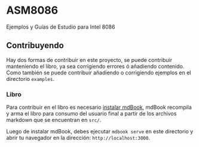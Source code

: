 # ASM8086
Ejemplos y Guías de Estudio para Intel 8086

## Contribuyendo

Hay dos formas de contribuir en este proyecto, se puede contribuir manteniendo
el libro, ya sea corrigiendo errores ó añadiendo contenido. Como también se
puede contribuir añadiendo o corrigiendo ejemplos en el directorio `examples`.

### Libro

Para contribuir en el libro es necesario [instalar mdBook][1], mdBook recompila
y arma el libro para consumo del usuario final a partir de los archivos markdown
que se encuentran en `src/`.

Luego de instalar mdBook, debes ejecutar `mdbook serve` en este directorio y
abrir tu navegador en la dirección: `http://localhost:3000`.

[1]: https://github.com/rust-lang/mdBook/releases
